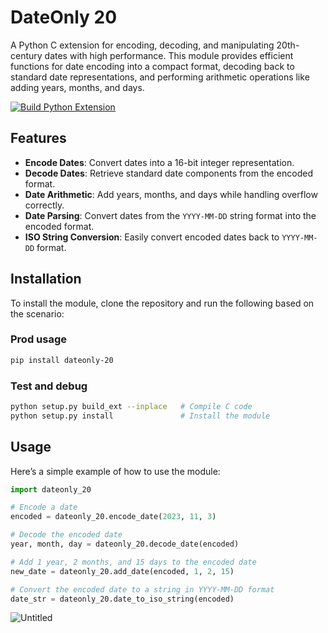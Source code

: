 # DateOnly 20

A Python C extension for encoding, decoding, and manipulating 20th-century dates with high performance. This module provides efficient functions for date encoding into a compact format, decoding back to standard date representations, and performing arithmetic operations like adding years, months, and days.

[![Build Python Extension](https://github.com/IshamMohamed/dateonly_20/actions/workflows/build.yml/badge.svg)](https://github.com/IshamMohamed/dateonly_20/actions/workflows/build.yml)
## Features

- **Encode Dates**: Convert dates into a 16-bit integer representation.
- **Decode Dates**: Retrieve standard date components from the encoded format.
- **Date Arithmetic**: Add years, months, and days while handling overflow correctly.
- **Date Parsing**: Convert dates from the `YYYY-MM-DD` string format into the encoded format.
- **ISO String Conversion**: Easily convert encoded dates back to `YYYY-MM-DD` format.

## Installation

To install the module, clone the repository and run the following based on the scenario:

### Prod usage
```bash
pip install dateonly-20
```

### Test and debug
```bash
python setup.py build_ext --inplace   # Compile C code
python setup.py install               # Install the module
```

## Usage
Here’s a simple example of how to use the module:

```python
import dateonly_20

# Encode a date
encoded = dateonly_20.encode_date(2023, 11, 3)

# Decode the encoded date
year, month, day = dateonly_20.decode_date(encoded)

# Add 1 year, 2 months, and 15 days to the encoded date
new_date = dateonly_20.add_date(encoded, 1, 2, 15)

# Convert the encoded date to a string in YYYY-MM-DD format
date_str = dateonly_20.date_to_iso_string(encoded)
```
![Untitled](https://github.com/user-attachments/assets/4b1cacd9-ffaf-4d00-ac38-1b73454095d1)


